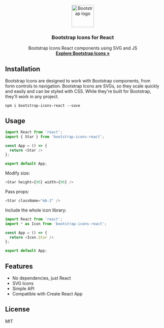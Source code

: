 <p align="center">
  <a href="https://getbootstrap.com/">
    <img src="https://getbootstrap.com/docs/4.3/assets/brand/bootstrap-solid.svg" alt="Bootstrap logo" width="72" height="72">
  </a>
</p>

<h3 align="center">Bootstrap Icons for React</h3>

<p align="center">
  Bootstrap Icons React components using SVG and JS
  <br>
  <a href="https://icons.getbootstrap.com/"><strong>Explore Bootstrap Icons »</strong></a>
</p>

## Installation

Bootstrap Icons are designed to work with Bootstrap components, from form controls to navigation. Bootstrap Icons are SVGs, so they scale quickly and easily and can be styled with CSS. While they're built for Bootstrap, they'll work in any project.

```
npm i bootstrap-icons-react --save
```

## Usage

```javascript
import React from 'react';
import { Star } from 'bootstrap-icons-react';

const App = () => {
  return <Star />
};

export default App;
```

Modify size:
```javascript
<Star height={96} width={96} />
```

Pass props:
```javascript
<Star className="mb-2" />
```

Include the whole icon library:
```javascript
import React from 'react';
import * as Icon from 'bootstrap-icons-react';

const App = () => {
  return <Icon.Star />
};

export default App;
```

## Features

- No dependencies, just React
- SVG Icons
- Simple API
- Compatible with Create React App

## License

MIT
